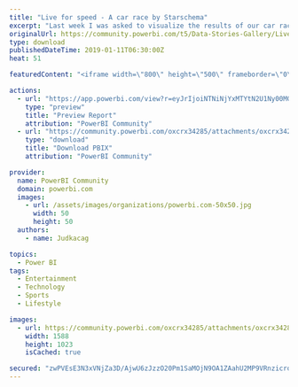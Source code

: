```yaml
---
title: "Live for speed - A car race by Starschema"
excerpt: "Last week I was asked to visualize the results of our car racing simulator at Starschema, and having the first glimpse of the data, I saw there's not"
originalUrl: https://community.powerbi.com/t5/Data-Stories-Gallery/Live-for-speed-A-car-race-by-Starschema/m-p/599153
type: download
publishedDateTime: 2019-01-11T06:30:00Z
heat: 51

featuredContent: "<iframe width=\"800\" height=\"500\" frameborder=\"0\" src=\"https://app.powerbi.com/view?r=eyJrIjoiNTNiNjYxMTYtN2U1Ny00MGU3LTliOGItMTBlNmZjZjIzMDEyIiwidCI6ImU3NjJmZmZmLTlmMjctNGFjNy04MmFiLTBmMTg0ZmIwMjkyMyIsImMiOjh9\"></iframe>"

actions:
  - url: "https://app.powerbi.com/view?r=eyJrIjoiNTNiNjYxMTYtN2U1Ny00MGU3LTliOGItMTBlNmZjZjIzMDEyIiwidCI6ImU3NjJmZmZmLTlmMjctNGFjNy04MmFiLTBmMTg0ZmIwMjkyMyIsImMiOjh9"
    type: "preview"
    title: "Preview Report"
    attribution: "PowerBI Community"
  - url: "https://community.powerbi.com/oxcrx34285/attachments/oxcrx34285/DataStoriesGallery/2432/2/live_for_speed_final.pbix"
    type: "download"
    title: "Download PBIX"
    attribution: "PowerBI Community"

provider:
  name: PowerBI Community
  domain: powerbi.com
  images:
    - url: /assets/images/organizations/powerbi.com-50x50.jpg
      width: 50
      height: 50
  authors:
    - name: Judkacag

topics:
  - Power BI
tags:
  - Entertainment
  - Technology
  - Sports
  - Lifestyle

images:
  - url: https://community.powerbi.com/oxcrx34285/attachments/oxcrx34285/DataStoriesGallery/2432/1/FireShot%20Capture%2023%20-%20Microsoft%20Power%20BI_%20-%20https___app.powerbi.com_view.png
    width: 1588
    height: 1023
    isCached: true

secured: "zwPVEsE3N3xVNjZa3D/AjwU6zJzzO20Pm1SaMOjN9OA1ZAahU2MP9VRnzicroZ8rsxltwOuZZYpb8C00bAX+Vuje65C+T5MBAqiYY500qzzV9vcBO9qz4aixenPOFBfG1/f7oGtN294nIWYwSeLhBLwchQCEoehlRS0cwAs5tqxgu2MMoeKyzsQG7BcVL/gsBMnhLySHwn7BhhO+NhrmmlWa5iwZircxpoyyF80AFrFCqJYp10vl0sE/fZ2wXsAG4B0x2OMxXVW5NH0oe+J3LOcqlmwHGrDEyT1WlKO3iueDzI99pnu6HVWDZKLXcB0vdv2SOXeUKzTQxIcOSPZLtyHMgffSKR0miF4th95uIDJZUZLGP3OJJQWnDRSf1rvSvRVG5IeAYpKwwEZW68exIg==;mt1pgma8Y29xIkvTv0XzEw=="
---
```


